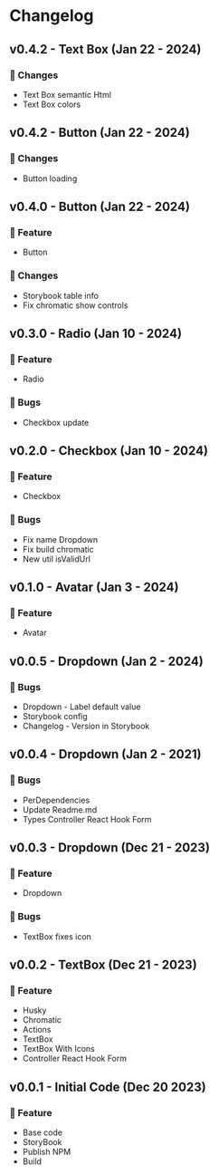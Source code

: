 <!-- markdownlint-configure-file { "MD024": false } -->
# Changelog

## v0.4.2 - Text Box (Jan 22 - 2024)

### 📶 Changes

- Text Box semantic Html
- Text Box colors

## v0.4.2 - Button (Jan 22 - 2024)

### 📶 Changes

- Button loading

## v0.4.0 - Button (Jan 22 - 2024)

### 👾 Feature

- Button

### 📶 Changes

- Storybook table info
- Fix chromatic show controls

## v0.3.0 - Radio (Jan 10 - 2024)

### 👾 Feature

- Radio

### 🐛 Bugs

- Checkbox update

## v0.2.0 - Checkbox (Jan 10 - 2024)

### 👾 Feature

- Checkbox

### 🐛 Bugs

- Fix name Dropdown
- Fix build chromatic
- New util isValidUrl

## v0.1.0 - Avatar (Jan 3 - 2024)

### 👾 Feature

- Avatar

## v0.0.5 - Dropdown (Jan 2 - 2024)

### 🐛 Bugs

- Dropdown - Label default value
- Storybook config
- Changelog - Version in Storybook

## v0.0.4 - Dropdown (Jan 2 - 2021)

### 🐛 Bugs

- PerDependencies
- Update Readme.md
- Types Controller React Hook Form

## v0.0.3 - Dropdown (Dec 21 - 2023)

### 👾 Feature

- Dropdown

### 🐛 Bugs

- TextBox fixes icon

## v0.0.2 - TextBox (Dec 21 - 2023)

### 👾 Feature

- Husky
- Chromatic
- Actions
- TextBox
- TextBox With Icons
- Controller React Hook Form

## v0.0.1 - Initial Code (Dec 20 2023)

### 👾 Feature

- Base code
- StoryBook
- Publish NPM
- Build
